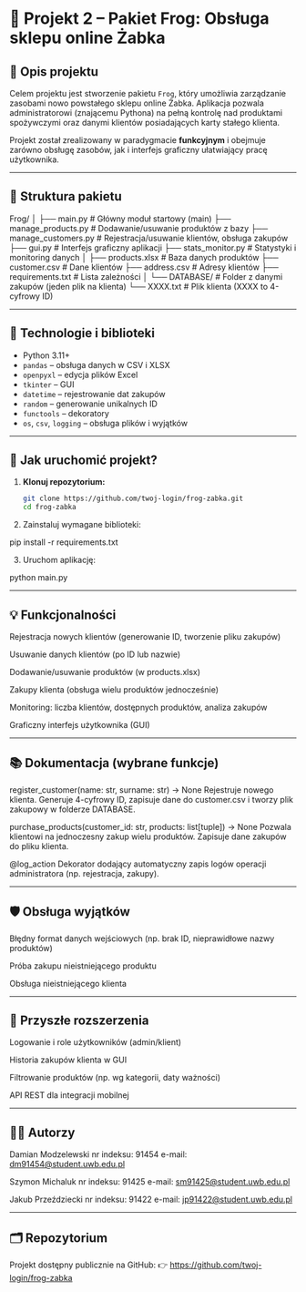 # 🐸 Projekt 2 – Pakiet Frog: Obsługa sklepu online Żabka

## 📘 Opis projektu

Celem projektu jest stworzenie pakietu `Frog`, który umożliwia zarządzanie zasobami nowo powstałego sklepu online Żabka. Aplikacja pozwala administratorowi (znającemu Pythona) na pełną kontrolę nad produktami spożywczymi oraz danymi klientów posiadających karty stałego klienta.

Projekt został zrealizowany w paradygmacie **funkcyjnym** i obejmuje zarówno obsługę zasobów, jak i interfejs graficzny ułatwiający pracę użytkownika.

---

## 📁 Struktura pakietu

Frog/
│
├── main.py # Główny moduł startowy (main)
├── manage_products.py # Dodawanie/usuwanie produktów z bazy
├── manage_customers.py # Rejestracja/usuwanie klientów, obsługa zakupów
├── gui.py # Interfejs graficzny aplikacji
├── stats_monitor.py # Statystyki i monitoring danych
│
├── products.xlsx # Baza danych produktów
├── customer.csv # Dane klientów
├── address.csv # Adresy klientów
├── requirements.txt # Lista zależności
│
└── DATABASE/ # Folder z danymi zakupów (jeden plik na klienta)
└── XXXX.txt # Plik klienta (XXXX to 4-cyfrowy ID)

---

## 🔧 Technologie i biblioteki

- Python 3.11+
- `pandas` – obsługa danych w CSV i XLSX
- `openpyxl` – edycja plików Excel
- `tkinter` – GUI
- `datetime` – rejestrowanie dat zakupów
- `random` – generowanie unikalnych ID
- `functools` – dekoratory
- `os`, `csv`, `logging` – obsługa plików i wyjątków

---

## 🚀 Jak uruchomić projekt?

1. **Klonuj repozytorium:**
   ```bash
   git clone https://github.com/twoj-login/frog-zabka.git
   cd frog-zabka

2. Zainstaluj wymagane biblioteki:

pip install -r requirements.txt

3. Uruchom aplikację:

python main.py

---

## 💡 Funkcjonalności
Rejestracja nowych klientów (generowanie ID, tworzenie pliku zakupów)

Usuwanie danych klientów (po ID lub nazwie)

Dodawanie/usuwanie produktów (w products.xlsx)

Zakupy klienta (obsługa wielu produktów jednocześnie)

Monitoring: liczba klientów, dostępnych produktów, analiza zakupów

Graficzny interfejs użytkownika (GUI)

---

## 📚 Dokumentacja (wybrane funkcje)
register_customer(name: str, surname: str) -> None
Rejestruje nowego klienta. Generuje 4-cyfrowy ID, zapisuje dane do customer.csv i tworzy plik zakupowy w folderze DATABASE.

purchase_products(customer_id: str, products: list[tuple]) -> None
Pozwala klientowi na jednoczesny zakup wielu produktów. Zapisuje dane zakupów do pliku klienta.

@log_action
Dekorator dodający automatyczny zapis logów operacji administratora (np. rejestracja, zakupy).

---

## 🛡️ Obsługa wyjątków
Błędny format danych wejściowych (np. brak ID, nieprawidłowe nazwy produktów)

Próba zakupu nieistniejącego produktu

Obsługa nieistniejącego klienta

---

## 🔐 Przyszłe rozszerzenia
Logowanie i role użytkowników (admin/klient)

Historia zakupów klienta w GUI

Filtrowanie produktów (np. wg kategorii, daty ważności)

API REST dla integracji mobilnej

---

## 👨‍🎓 Autorzy

Damian Modzelewski
nr indeksu: 91454
e-mail: dm91454@student.uwb.edu.pl

Szymon Michaluk
nr indeksu: 91425
e-mail: sm91425@student.uwb.edu.pl

Jakub Przeździecki
nr indeksu: 91422
e-mail: jp91422@student.uwb.edu.pl

---

## 🗂 Repozytorium
Projekt dostępny publicznie na GitHub:
👉 https://github.com/twoj-login/frog-zabka





















